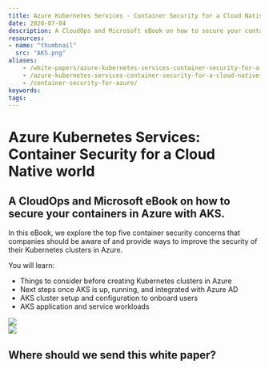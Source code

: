 ```yaml
---
title: Azure Kubernetes Services - Container Security for a Cloud Native World
date: 2020-07-04
description: A CloudOps and Microsoft eBook on how to secure your containers in Azure with AKS.
resources:
- name: "thumbnail"
  src: "AKS.png"
aliases:
    - /white-papers/azure-kubernetes-services-container-security-for-a-cloud-native-world/
    - /azure-kubernetes-services-container-security-for-a-cloud-native-world/
    - /container-security-for-azure/
keywords:
tags:
---
```



<div class="landing-page">
    <!-- hero -->
    <div class="hero jumbotron reading-landing jumbotron-fluid">
        <div class="container-fluid">
            <div class="row">
                <div class="col-xl-6 offset-xl-2 col-lg-10 offset-lg-1 col-md-12">
                    <h1 class="display-4">Azure Kubernetes Services: Container Security for a Cloud Native world</h1>
                </div>
            </div>
        </div>
    </div>
    <div class="main-content">
        <div class="row">
            <div class="col-xl-4 offset-xl-2 without-bottom-line">
                <div class="workshop-prerequisites">
                    <h2>A CloudOps and Microsoft eBook on how to secure your containers in Azure with AKS.</h2>                             
                    <p>In this eBook, we explore the top five container security concerns that companies should be aware of and provide ways to improve the security of their Kubernetes clusters in Azure.</p>
                    <p>You will learn:</p>
                    <ul class="dashes">
                    <li>Things to consider before creating Kubernetes clusters in Azure</li>
                    <li>Next steps once AKS is up, running, and integrated with Azure AD</li>
                    <li>AKS cluster setup and configuration to onboard users</li>
                    <li>AKS application and service workloads</li>
                    </ul>
                </div>
            </div>
                <div class="col-xl-4 offset-xl-0 white-paper-image">
                <img src="/images/white-papers/azure-kubernetes-services.png">
            </div>
        </div>
            </div>
        </div>
    </div>
    <!-- contact us -->
    <div class="contact-us-card">
        <div class="row">
            <div class="col-xl-8 offset-xl-2 col-lg-10 offset-lg-1 col-md-12 col-sm-12 col-xs-12">
                <img src="/images/single-line-arrows.png">
            </div>
            <div
                class="col-xl-3 offset-xl-3 col-lg-3 offset-lg-1 col-md-10 offset-md-1 col-sm-10 offset-sm-1 col-xs-12">
                <h2>Where should we send this white paper?</h2>
            </div>
            <div
                class="col-xl-5 offset-xl-0 col-lg-6 offset-lg-1 col-md-8 offset-md-2 col-sm-10 offset-sm-1 col-xs-12 general-contact-form">
                <!--[if lte IE 8]>
<script charset="utf-8" type="text/javascript" src="//js.hsforms.net/forms/v2-legacy.js"></script>
<![endif]-->
<script charset="utf-8" type="text/javascript" src="//js.hsforms.net/forms/v2.js"></script>
<script>
  hbspt.forms.create({
	portalId: "732832",
	formId: "e9c552c4-5a8d-4a96-aa5c-be9542bbc926"
});
</script>
            </div>
        </div>
    </div>
</div>